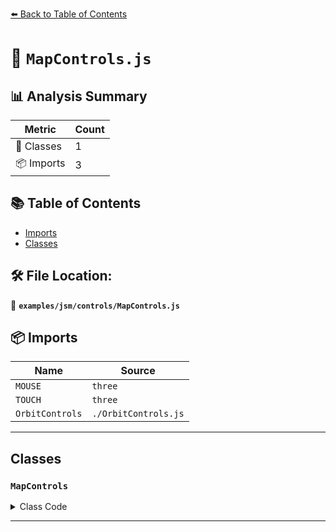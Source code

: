 [⬅️ Back to Table of Contents](../../../index.md)

# 📄 `MapControls.js`

## 📊 Analysis Summary

| Metric | Count |
|--------|-------|
| 🧱 Classes | 1 |
| 📦 Imports | 3 |

## 📚 Table of Contents

- [Imports](#imports)
- [Classes](#classes)

## 🛠️ File Location:
📂 **`examples/jsm/controls/MapControls.js`**

## 📦 Imports

| Name | Source |
|------|--------|
| `MOUSE` | `three` |
| `TOUCH` | `three` |
| `OrbitControls` | `./OrbitControls.js` |


---

## Classes

### `MapControls`

<details><summary>Class Code</summary>

```ts
class MapControls extends OrbitControls {

	constructor( object, domElement ) {

		super( object, domElement );

		/**
		 * Overwritten and set to `false` to pan orthogonal to world-space direction `camera.up`.
		 *
		 * @type {boolean}
		 * @default false
		 */
		this.screenSpacePanning = false;

		/**
		 * This object contains references to the mouse actions used by the controls.
		 *
		 * ```js
		 * controls.mouseButtons = {
		 * 	LEFT: THREE.MOUSE.PAN,
		 * 	MIDDLE: THREE.MOUSE.DOLLY,
		 * 	RIGHT: THREE.MOUSE.ROTATE
		 * }
		 * ```
		 * @type {Object}
		 */
		this.mouseButtons = { LEFT: MOUSE.PAN, MIDDLE: MOUSE.DOLLY, RIGHT: MOUSE.ROTATE };

		/**
		 * This object contains references to the touch actions used by the controls.
		 *
		 * ```js
		 * controls.mouseButtons = {
		 * 	ONE: THREE.TOUCH.PAN,
		 * 	TWO: THREE.TOUCH.DOLLY_ROTATE
		 * }
		 * ```
		 * @type {Object}
		 */
		this.touches = { ONE: TOUCH.PAN, TWO: TOUCH.DOLLY_ROTATE };

	}

}
```
</details>


---